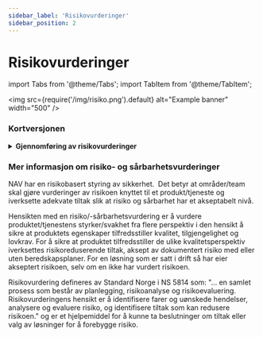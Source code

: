 ```yaml
---
sidebar_label: 'Risikovurderinger'
sidebar_position: 2
---
```




# Risikovurderinger

import Tabs from '@theme/Tabs';
import TabItem from '@theme/TabItem';

<img
  src={require('/img/risiko.png').default}
  alt="Example banner"
  width="500"
/>

### Kortversjonen


<details><summary><b>Gjennomføring av risikovurderinger</b></summary>
	<p>
	<b>Hva</b>: Teamene skal gjennomføre risikovurderinger I TryggNok-applikasjonen. Dette skal gjøres ved endringer i og rundt  produktet/tjenesten. <br></br>
	<b>Hvordan</b>: Se veiledning til TryggNok-applikasjonen i denne lenken. Se veiledning til risikovurderinger på siden for Risikovurderinger. Se eksempelvurdering her. Ved spørsmål, ta kontakt med Team Tillit her <br></br>
	</p>
</details>

<!---
<details><summary><b>Innføre tiltak for å nå akseptabel risiko</b></summary>
	<p>
	<b>Hva</b>: Teamene skal gjennomføre risikovurderinger I TryggNok-applikasjonen. Dette skal gjøres ved endringer i og rundt  produktet/tjenesten. <br></br>
	<b>Hvordan</b>: Se veiledning til TryggNok-applikasjonen i denne lenken. Se veiledning til risikovurderinger på siden for Risikovurderinger. Se eksempelvurdering her. Ved spørsmål, ta kontakt med Team Tillit her <br></br>
	</p>
</details>

<details><summary><b>Eskalere risiko </b></summary>
	<p>
	<b>Hvor</b>: <br></br>
	<b>Når</b>: <br></br>
	<b>Eksempel</b>: <br></br>
	<b>Ved spørsmål</b>: <br></br>
	</p>
</details>

<details><summary><b>Dokumentere viktige sikkerhetsbeslutninger</b></summary>
	<p>
	<b>Hva</b>: <br></br>
	<b>Hvor</b>: <br></br>
	<b>Hvordan</b>: <br></br>
	<b>Når</b>: <br></br>
	<b>Eksempel</b>: <br></br>
	<b>Ved spørsmål</b>: <br></br>
	</p>
</details>



<!---

:::note Hvordan utøve ansvaret? 

<Tabs>
  <TabItem value="Risikovurderinger" label="Risikovurderinger" default>
    **Hva**:
	**Hvor**:
  </TabItem>
  <TabItem value="Dokumentere sikkerhetsbeslutninger" label="Sikkerhetsbeslutninger">
    This is an orange 🍊
  </TabItem>
  <TabItem value="Eskalere restrisiko" label="Eskalere">
    This is a banana 🍌
  </TabItem>
  <TabItem value="Tiltak" label="Tiltak">
    This is a banana 🍌
  </TabItem>
</Tabs>

:::

-->


### Mer informasjon om risiko- og sårbarhetsvurderinger

NAV har en risikobasert styring av sikkerhet.  Det betyr at områder/team skal gjøre vurderinger av risikoen knyttet til et produkt/tjeneste og iverksette adekvate tiltak slik at risiko og sårbarhet har et akseptabelt nivå.

Hensikten med en risiko/-sårbarhetsvurdering er å vurdere produktet/tjenestens styrker/svakhet fra flere perspektiv i den hensikt å sikre at produktets egenskaper tilfredsstiller kvalitet, tilgjengelighet og lovkrav. For å sikre at produktet tilfredsstiller de ulike kvalitetsperspektiv iverksettes risikoreduserende tiltak, aksept av dokumentert risiko med eller uten beredskapsplaner. For en løsning som er satt i drift så har eier akseptert risikoen, selv om en ikke har vurdert risikoen.

Risikovurdering defineres av Standard Norge i NS 5814 som: "… en samlet prosess som består av planlegging, risikoanalyse og risikoevaluering. Risikovurderingens hensikt er å identifisere farer og uønskede hendelser, analysere og evaluere risiko, og identifisere tiltak som kan redusere risikoen." og er et hjelpemiddel for å kunne ta beslutninger om tiltak eller valg av løsninger for å forebygge risiko.
 
